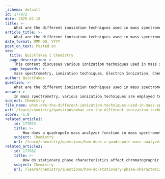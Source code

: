 ```yaml
---
_schema: default
id: 177072
date: 2025-02-18
title: >-
    What are the different ionization techniques used in mass spectrometry?
article_title: >-
    What are the different ionization techniques used in mass spectrometry?
date_format: MMM DD, YYYY
post_on_text: Posted on
seo:
  title: QuickTakes | Chemistry
  page_description: >-
    This content discusses various ionization techniques used in mass spectrometry, outlining methods like Electron Ionization, Chemical Ionization, Electrospray Ionization, Matrix-Assisted Laser Desorption/Ionization, Atmospheric Pressure Chemical Ionization, and Fast Atom Bombardment, highlighting their applications and effectiveness in analyzing different types of molecules.
  page_keywords: >-
    mass spectrometry, ionization techniques, Electron Ionization, Chemical Ionization, Electrospray Ionization, Matrix-Assisted Laser Desorption/Ionization, Atmospheric Pressure Chemical Ionization, Fast Atom Bombardment, EI, CI, ESI, MALDI, APCI, FAB, biomolecules, mass-to-charge ratio, fragmentation
author: QuickTakes
question: >-
    What are the different ionization techniques used in mass spectrometry?
answer: >-
    In mass spectrometry, various ionization techniques are employed to convert neutral molecules into ions, which can then be analyzed based on their mass-to-charge ratio. Here are some of the most common ionization techniques:\n\n1. **Electron Ionization (EI)**: This technique involves bombarding the sample with high-energy electrons, which leads to the ejection of electrons from the sample molecules, resulting in the formation of positive ions. EI is particularly effective for small, volatile compounds and is widely used in gas chromatography-mass spectrometry (GC-MS).\n\n2. **Chemical Ionization (CI)**: CI is a softer ionization technique compared to EI. It involves ionizing a reagent gas (such as methane or isobutane) that then reacts with the sample molecules to produce ions. This method is useful for analyzing larger molecules and provides less fragmentation than EI.\n\n3. **Electrospray Ionization (ESI)**: ESI is a widely used technique for analyzing large biomolecules, such as proteins and nucleic acids. In this method, a solution containing the analyte is sprayed through a charged needle, creating a fine mist of charged droplets. As the solvent evaporates, the droplets shrink, leading to the formation of gas-phase ions. ESI is particularly advantageous for analyzing polar and thermally labile compounds.\n\n4. **Matrix-Assisted Laser Desorption/Ionization (MALDI)**: In MALDI, the sample is mixed with a matrix material and then irradiated with a laser. The energy from the laser causes the matrix to absorb the light and subsequently transfer energy to the sample, resulting in the desorption and ionization of the analyte. This technique is especially useful for large biomolecules and polymers.\n\n5. **Atmospheric Pressure Chemical Ionization (APCI)**: Similar to ESI, APCI is used for the ionization of liquid samples. It involves nebulizing the sample into a fine aerosol and then ionizing it in a heated region using a corona discharge. This technique is effective for a wide range of compounds, including those that are less polar.\n\n6. **Fast Atom Bombardment (FAB)**: FAB involves bombarding the sample with high-energy atoms (usually noble gases) to produce ions. This technique is useful for analyzing large, non-volatile molecules and is often used in conjunction with other mass spectrometry techniques.\n\nThese ionization techniques are critical for the successful analysis of various compounds in mass spectrometry, each offering unique advantages depending on the nature of the sample and the information required.
subject: Chemistry
file_name: what-are-the-different-ionization-techniques-used-in-mass-spectrometry.md
url: /learn/chemistry/questions/what-are-the-different-ionization-techniques-used-in-mass-spectrometry
score: -1.0
related_article1:
    id: 177073
    title: >-
        How does a quadrupole mass analyzer function in mass spectrometry?
    subject: Chemistry
    url: /learn/chemistry/questions/how-does-a-quadrupole-mass-analyzer-function-in-mass-spectrometry
related_article2:
    id: 177082
    title: >-
        How do stationary phase characteristics affect chromatographic separation?
    subject: Chemistry
    url: /learn/chemistry/questions/how-do-stationary-phase-characteristics-affect-chromatographic-separation
---
```


&nbsp;